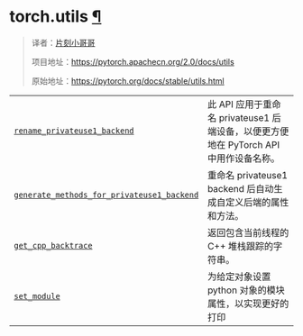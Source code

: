 # torch.utils [¶](#module-torch.utils "此标题的永久链接")

> 译者：[片刻小哥哥](https://github.com/jiangzhonglian)
>
> 项目地址：<https://pytorch.apachecn.org/2.0/docs/utils>
>
> 原始地址：<https://pytorch.org/docs/stable/utils.html>


|  |  |
| --- | --- |
| [`rename_privateuse1_backend`](generated/torch.utils.rename_privateuse1_backend.html#torch.utils.rename_privateuse1_backend“torch.utils.rename_privateuse1_backend”) |此 API 应用于重命名 privateuse1 后端设备，以便更方便地在 PyTorch API 中用作设备名称。 |
| [`generate_methods_for_privateuse1_backend`](generated/torch.utils.generate_methods_for_privateuse1_backend.html#torch.utils.generate_methods_for_privateuse1_backend“torch.utils.generate_methods_for_privateuse1_backend”) |重命名 privateuse1 backend 后自动生成自定义后端的属性和方法。 |
| [`get_cpp_backtrace`](generated/torch.utils.get_cpp_backtrace.html#torch.utils.get_cpp_backtrace "torch.utils.get_cpp_backtrace") |返回包含当前线程的 C++ 堆栈跟踪的字符串。 |
| [`set_module`](generated/torch.utils.set_module.html#torch.utils.set_module "torch.utils.set_module") |为给定对象设置 python 对象的模块属性，以实现更好的打印 |